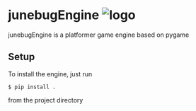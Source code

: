 # junebugEngine ![logo](logo.png) 

junebugEngine is a platformer game engine based on pygame

## Setup

To install the engine, just run 

```$ pip install .```

from the project directory
